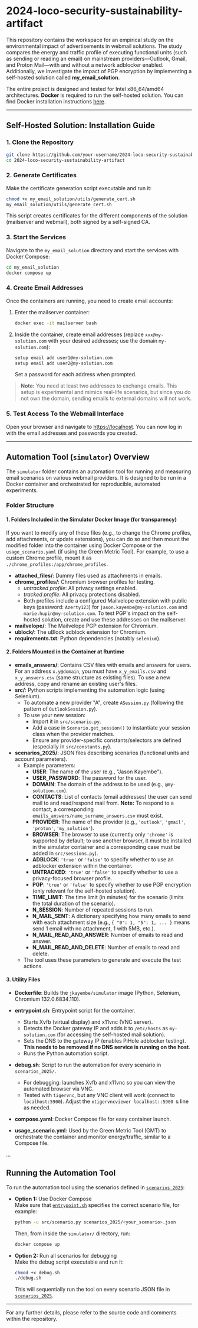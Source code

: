 # 2024-loco-security-sustainability-artifact

This repository contains the workspace for an empirical study on the environmental impact of advertisements in webmail solutions. The study compares the energy and traffic profile of executing functional units (such as sending or reading an email) on mainstream providers—Outlook, Gmail, and Proton Mail—with and without a network adblocker enabled. Additionally, we investigate the impact of PGP encryption by implementing a self-hosted solution called **my_email_solution**.

The entire project is designed and tested for Intel x86_64/amd64 architectures. **Docker** is required to run the self-hosted solution. You can find Docker installation instructions [here](https://docs.docker.com/get-docker/).

---

## Self-Hosted Solution: Installation Guide

### 1. Clone the Repository

```sh
git clone https://github.com/your-username/2024-loco-security-sustainability-artifact.git
cd 2024-loco-security-sustainability-artifact
```

### 2. Generate Certificates

Make the certificate generation script executable and run it:

```sh
chmod +x my_email_solution/utils/generate_cert.sh
my_email_solution/utils/generate_cert.sh
```

This script creates certificates for the different components of the solution (mailserver and webmail), both signed by a self-signed CA.

### 3. Start the Services

Navigate to the `my_email_solution` directory and start the services with Docker Compose:

```sh
cd my_email_solution
docker compose up
```

### 4. Create Email Addresses

Once the containers are running, you need to create email accounts:

1. Enter the mailserver container:

    ```sh
    docker exec -it mailserver bash
    ```

2. Inside the container, create email addresses (replace `xxx@my-solution.com` with your desired addresses; use the domain `my-solution.com`):

    ```sh
    setup email add user1@my-solution.com
    setup email add user2@my-solution.com
    ```

   Set a password for each address when prompted.

> **Note:** You need at least two addresses to exchange emails. This setup is experimental and mimics real-life scenarios, but since you do not own the domain, sending emails to external domains will not work.

### 5. Test Access To the Webmail Interface

Open your browser and navigate to [https://localhost](https://localhost). You can now log in with the email addresses and passwords you created.

---

## Automation Tool (`simulator`) Overview

The `simulator` folder contains an automation tool for running and measuring email scenarios on various webmail providers. It is designed to be run in a Docker container and orchestrated for reproducible, automated experiments.

### Folder Structure

#### 1. Folders Included in the Simulator Docker Image (for transparency)

If you want to modify any of these files (e.g., to change the Chrome profiles, add attachments, or update extensions), you can do so and then mount the modified folder into the container using Docker Compose or the `usage_scenario.yaml` (if using the Green Metric Tool). For example, to use a custom Chrome profile, mount it as `./chrome_profiles:/app/chrome_profiles`.

- **attached_files/**: Dummy files used as attachments in emails.
- **chrome_profiles/**: Chromium browser profiles for testing.
  - *untracked profile*: All privacy settings enabled.
  - *tracked profile*: All privacy protections disabled.
  - Both profiles include a configured Mailvelope extension with public keys (password: `Azerty123`) for `jason.kayembe@my-solution.com` and `marie.hupin@my-solution.com`. To test PGP's impact on the self-hosted solution, create and use these addresses on the mailserver.
- **mailvelope/**: The Mailvelope PGP extension for Chromium.
- **ublock/**: The uBlock adblock extension for Chromium.
- **requirements.txt**: Python dependencies (notably `selenium`).

#### 2. Folders Mounted in the Container at Runtime

- **emails_answers/**: Contains CSV files with emails and answers for users. For an address `x.y@domain`, you must have `x_y_emails.csv` and `x_y_answers.csv` (same structure as existing files). To use a new address, copy and rename an existing user's files.
- **src/**: Python scripts implementing the automation logic (using Selenium).
  - To automate a new provider "A", create `ASession.py` (following the pattern of `OutlookSession.py`).
  - To use your new session:
    - Import it in `src/scenario.py`.
    - Add a case in `Scenario.get_session()` to instantiate your session class when the provider matches.
    - Ensure any provider-specific constants/selectors are defined (especially in `src/constants.py`).
- **scenarios_2025/**: JSON files describing scenarios (functional units and account parameters).
  - Example parameters:
    - **USER**: The name of the user (e.g., "Jason Kayembe").
    - **USER_PASSWORD**: The password for the user.
    - **DOMAIN**: The domain of the address to be used (e.g., `@my-solution.com`).
    - **CONTACTS**: List of contacts (email addresses) the user can send mail to and read/respond mail from. **Note:** To respond to a contact, a corresponding `emails_answers/name_surname_answers.csv` must exist.
    - **PROVIDER**: The name of the provider (e.g., `'outlook'`, `'gmail'`, `'proton'`, `'my_solution'`).
    - **BROWSER**: The browser to use (currently only `'chrome'` is supported by default; to use another browser, it must be installed in the simulator container and a corresponding case must be added in `src/sessions.py`).
    - **ADBLOCK**: `'true'` or `'false'` to specify whether to use an adblocker extension within the container.
    - **UNTRACKED**: `'true'` or `'false'` to specify whether to use a privacy-focused browser profile.
    - **PGP**: `'true'` or `'false'` to specify whether to use PGP encryption (only relevant for the self-hosted solution).
    - **TIME_LIMIT**: The time limit (in minutes) for the scenario (limits the total duration of the scenario).
    - **N_SESSION**: Number of repeated sessions to run.
    - **N_MAIL_SENT**: A dictionary specifying how many emails to send with each attachment size (e.g., `{ "0": 1, "5": 1, ... }` means send 1 email with no attachment, 1 with 5MB, etc.).
    - **N_MAIL_READ_AND_ANSWER**: Number of emails to read and answer.
    - **N_MAIL_READ_AND_DELETE**: Number of emails to read and delete.
  - The tool uses these parameters to generate and execute the test actions.

#### 3. Utility Files

- **Dockerfile**: Builds the `jkayembe/simulator` image (Python, Selenium, Chromium 132.0.6834.110).
- **entrypoint.sh**: Entrypoint script for the container.

  - Starts Xvfb (virtual display) and x11vnc (VNC server).
  - Detects the Docker gateway IP and adds it to `/etc/hosts` as `my-solution.com` (for accessing the self-hosted mail solution).
  - Sets the DNS to the gateway IP (enables PiHole adblocker testing). **This needs to be removed if no DNS service is running on the host**.
  - Runs the Python automation script.
- **debug.sh**: Script to run the automation for every scenario in `scenarios_2025/`.
  - For debugging: launches Xvfb and x11vnc so you can view the automated browser via VNC.
  - Tested with `tigervnc`, but any VNC client will work (connect to `localhost:5900`). Adjust the `xtigervncviewer localhost::5900 &` line as needed.
- **compose.yaml**: Docker Compose file for easy container launch.
- **usage_scenario.yml**: Used by the Green Metric Tool (GMT) to orchestrate the container and monitor energy/traffic, similar to a Compose file.

...
## Running the Automation Tool

To run the automation tool using the scenarios defined in [`scenarios_2025`](simulator/scenarios_2025):

- **Option 1:** Use Docker Compose  
  Make sure that [`entrypoint.sh`](simulator/entrypoint.sh) specifies the correct scenario file, for example:
  ```bash
  python -u src/scenario.py scenarios_2025/<your_scenario>.json
  ```
  Then, from inside the `simulator/` directory, run:
  ```sh
  docker compose up
  ```

- **Option 2:** Run all scenarios for debugging  
  Make the debug script executable and run it:
  ```sh
  chmod +x debug.sh
  ./debug.sh
  ```
  This will sequentially run the tool on every scenario JSON file in [`scenarios_2025`](simulator/scenarios_2025).

---



For any further details, please refer to the source code and comments within the repository.